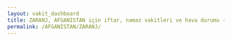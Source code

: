 ```yaml
---
layout: vakit_dashboard
title: ZARANJ, AFGANISTAN için iftar, namaz vakitleri ve hava durumu - ilçe/eyalet seç
permalink: /AFGANISTAN/ZARANJ/
---
```


<script type="text/javascript">
  var GLOBAL_COUNTRY = 'AFGANISTAN';
  var GLOBAL_CITY = 'ZARANJ';
  var GLOBAL_STATE = '';
  var lat = 72;
  var lon = 21;
</script>
